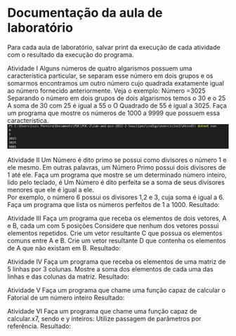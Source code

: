 # Documentação da aula de laboratório

Para cada aula de laboratório, salvar print da execução de cada atividade com o resultado da execução do programa.

Atividade I 
Alguns números de quatro algarismos possuem uma característica particular, se separam esse número em dois grupos e os somarmos encontramos um outro número cujo quadrada exatamente igual ao número fornecido anteriormente. Veja o exemplo: 
Número =3025 
Separando o número em dois grupos de dois algarismos temos o 30 e o 25 
A soma de 30 com 25 é igual a 55 o O Quadrado de 55 é igual a 3025. 
Faça um programa que mostre os números de 1000 a 9999 que possuem essa característica. 
   ![Resultado:](img/atvdd1.jpg)


Atividade II 
Um Número é dito primo se possui como divisores o número 1 e ele mesmo. Em outras palavras, um Número Primo possui dois divisores de 1 até ele. 
Faça um programa que mostre se um determinado número inteiro, lido pelo teclado, é Um Número é dito perfeita se a soma de seus divisores menores que ele é igual a ele.  
Por exemplo, o número 6 possui os divisores 1,2 e 3, cuja soma é igual a 6. 
Faça um programa que lista os números perfeitos de 1 a 1000. 
Resultado: 
  
 
 
  
 
 
 
 
Atividade III 
Faça um programa que receba os elementos de dois vetores, A e B, cada um com 5 posições Considere que nenhum dos vetores possui elementos repetidos. 
Crie um vetor resultante C que possua os elementos comuns entre A e B. 
Crie um vetor resultante D que contenha os elementos de A que não existam em B. 
Resultado: 
   
Atividade IV 
Faça um programa que receba os elementos de uma matriz de 5 linhas por 3 colunas. 
Mostre a soma dos elementos de cada uma das linhas e das colunas da matriz. 
Resultado: 
   
Atividade V 
Faça um programa que chame uma função capaz de calcular o Fatorial de um número inteiro 
Resultado:
  

Atividade VI
Faça um programa que chame uma função capaz de calcular.x7, sendo e y inteiros:
Utilize passagem de parâmetros por referência.
Resultado: 
 
 
